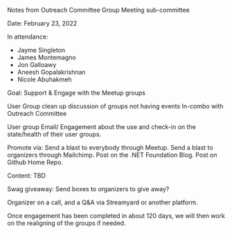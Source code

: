Notes from Outreach Committee Group Meeting sub-committee

Date: February 23, 2022

In attendance:
* Jayme Singleton
* James Montemagno
* Jon Galloawy
* Aneesh Gopalakrishnan
* Nicole Abuhakmeh


Goal: Support & Engage with the Meetup groups

User Group clean up discussion of groups not having events
In-combo with Outreach Committee

User group Email/ Engagement about the use and check-in on the state/health of their user groups.

Promote via:
Send a blast to everybody through Meetup.
Send a blast to organizers through Mailchimp.
Post on the .NET Foundation Blog.
Post on Github Home Repo.

Content: TBD

Swag giveaway: Send boxes to organizers to give away?

Organizer on a call, and a Q&A via Streamyard or another platform.

Once engagement has been completed in about 120 days, we will then work on the realigning of the groups if needed.
